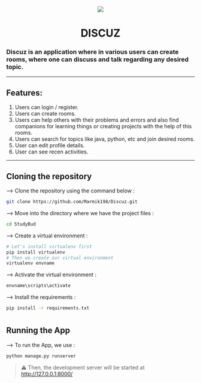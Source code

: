 <div align="center">
<img src="https://user-images.githubusercontent.com/72034531/144435614-63a844ac-29d0-4c35-b285-cc5e0e55bd48.jpg">
<h1>DISCUZ</h1>
</div>

### Discuz is an application where in various users can create rooms, where one can discuss and talk regarding any desired topic. 

<hr>

## Features:
1. Users can login / register.
2. Users can create rooms.
3. Users can help others with their problems and errors and also find companions for learning things or creating projects with the help of this rooms. 
4. Users can search for topics like java, python, etc and join desired rooms.
5. User can edit profile details.
6. User can see recen activities.

<hr>

## Cloning the repository

--> Clone the repository using the command below :
```bash
git clone https://github.com/Marmik198/Discuz.git
```

--> Move into the directory where we have the project files : 
```bash
cd StudyBud
```

--> Create a virtual environment :
```bash
# Let's install virtualenv first
pip install virtualenv
# Then we create our virtual environment
virtualenv envname
```

--> Activate the virtual environment :
```bash
envname\scripts\activate
```

--> Install the requirements :
```bash
pip install -r requirements.txt
```

#

## Running the App

--> To run the App, we use :
```bash
python manage.py runserver
```

> ⚠ Then, the development server will be started at http://127.0.0.1:8000/
#
